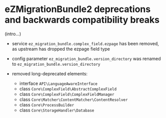 eZMigrationBundle2 deprecations and backwards compatibility breaks
==================================================================

(intro...)

* service `ez_migration_bundle.complex_field.ezpage` has been removed, as upstream has dropped the ezpage field type

* config parameter `ez_migration_bundle.version_directory` was renamed to `ez_migration_bundle.version_directory`

* removed long-deprecated elements:
  - interface `API\LanguageAwareInterface`
  - class `Core\ComplexField\AbstractComplexField`
  - class `Core\ComplexField\ComplexFieldManager`
  - class `Core\Matcher\ContentMatcher\ContentResolver`
  - class `Core\ProcessBuilder`
  - class `Core\StorageHandler\Database`
